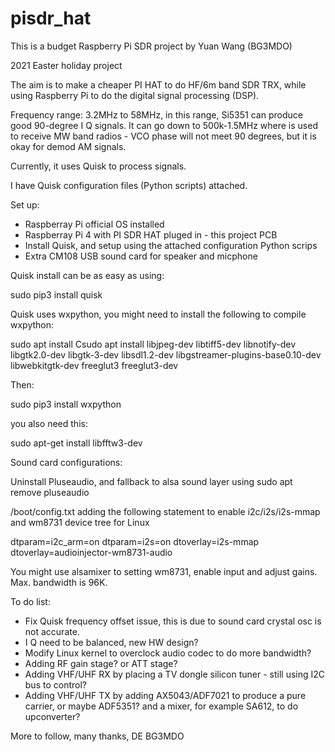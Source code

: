 # pisdr_hat

This is a budget Raspberry Pi SDR project by Yuan Wang (BG3MDO)

2021 Easter holiday project

The aim is to make a cheaper PI HAT to do HF/6m band SDR TRX, while using Raspberry Pi to do the digital signal processing (DSP).

Frequency range: 3.2MHz to 58MHz, in this range, Si5351 can produce good 90-degree I Q signals. It can go down to 500k-1.5MHz where is used to receive MW band radios - VCO phase will not meet 90 degrees, but it is okay for demod AM signals. 

Currently, it uses Quisk to process signals.

I have Quisk configuration files (Python scripts) attached.

Set up:
  - Raspberray Pi official OS installed
  - Raspberray Pi 4 with PI SDR HAT pluged in - this project PCB
  - Install Quisk, and setup using the attached configuration Python scrips
  - Extra CM108 USB sound card for speaker and micphone

Quisk install can be as easy as using:

sudo pip3 install quisk

Quisk uses wxpython, you might need to install the following to compile wxpython:

sudo apt install Csudo apt install libjpeg-dev libtiff5-dev libnotify-dev libgtk2.0-dev libgtk-3-dev libsdl1.2-dev libgstreamer-plugins-base0.10-dev libwebkitgtk-dev freeglut3 freeglut3-dev

Then:

sudo pip3 install wxpython

you also need this:

sudo apt-get install libfftw3-dev

Sound card configurations:

Uninstall Pluseaudio, and fallback to alsa sound layer using 
sudo apt remove pluseaudio

/boot/config.txt adding the following statement to enable i2c/i2s/i2s-mmap and wm8731 device tree for Linux

dtparam=i2c_arm=on
dtparam=i2s=on
dtoverlay=i2s-mmap
dtoverlay=audioinjector-wm8731-audio

You might use alsamixer to setting wm8731, enable input and adjust gains. Max. bandwidth is 96K.

To do list:
  - Fix Quisk frequency offset issue, this is due to sound card crystal osc is not accurate.
  - I Q need to be balanced, new HW design?
  - Modify Linux kernel to overclock audio codec to do more bandwidth?
  - Adding RF gain stage? or ATT stage?
  - Adding VHF/UHF RX by placing a TV dongle silicon tuner - still using I2C bus to control?
  - Adding VHF/UHF TX by adding AX5043/ADF7021 to produce a pure carrier, or maybe ADF5351? and a mixer, for example SA612, to do upconverter?

More to follow, many thanks, DE BG3MDO
